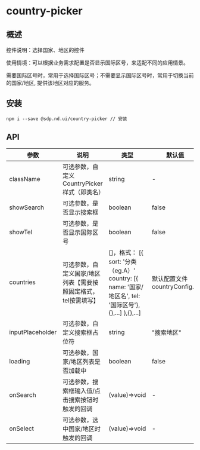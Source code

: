 # country-picker

## 概述

控件说明：选择国家、地区的控件


使用情境：可以根据业务需求配置是否显示国际区号，来适配不同的应用情景。

需要国际区号时，常用于选择国际区号；不需要显示国际区号时，常用于切换当前的国家/地区, 提供该地区对应的服务。

## 安装
```shell
npm i --save @sdp.nd.ui/country-picker // 安装
```

## API
| 参数     | 说明  | 类型 | 默认值                                   |
|-----------|--------|--------|-----------------------------------------|
| className | 可选参数，自定义CountryPicker样式（即类名）| string | - |
| showSearch	| 可选参数，是否显示搜索框	| boolean| 	false| 
| showTel	| 可选参数，是否显示国际区号	| boolean| 	false| 
| countries	| 可选参数，自定义国家/地区列表【需要按照固定格式，tel按需填写】	| []，格式： [{  sort: '分类（eg.A）'  country: [{ name: '国家/地区名', tel: '国际区号'},{},...]  },{},...]| 	默认配置文件countryConfig.js
| inputPlaceholder	| 可选参数，自定义搜索框占位符	| string| 	"搜索地区"| 
| loading | 可选参数，国家/地区列表是否加载中 | boolean | false | 
| onSearch	| 可选参数，搜索框输入值/点击搜索按钮时触发的回调	| (value)=>void	| -| 
| onSelect| 	可选参数，选中国家/地区时触发的回调| 	(value)=>void	| -| 
